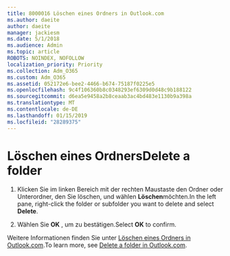 ```yaml
---
title: 8000016 Löschen eines Ordners in Outlook.com
ms.author: daeite
author: daeite
manager: jackiesm
ms.date: 5/1/2018
ms.audience: Admin
ms.topic: article
ROBOTS: NOINDEX, NOFOLLOW
localization_priority: Priority
ms.collection: Adm_O365
ms.custom: Adm_O365
ms.assetid: 052172e6-bee2-4466-b674-75187f0225e5
ms.openlocfilehash: 9c4f106360b8c0348293ef6309d0d48c9b188122
ms.sourcegitcommit: d6ea5e9458a2b8ceaab3ac4bd483e1130b9a398a
ms.translationtype: MT
ms.contentlocale: de-DE
ms.lasthandoff: 01/15/2019
ms.locfileid: "28289375"
---
```

# <a name="delete-a-folder"></a><span data-ttu-id="495f1-102">Löschen eines Ordners</span><span class="sxs-lookup"><span data-stu-id="495f1-102">Delete a folder</span></span>

1. <span data-ttu-id="495f1-103">Klicken Sie im linken Bereich mit der rechten Maustaste den Ordner oder Unterordner, den Sie löschen, und wählen **Löschen**möchten.</span><span class="sxs-lookup"><span data-stu-id="495f1-103">In the left pane, right-click the folder or subfolder you want to delete and select **Delete**.</span></span> 
    
2. <span data-ttu-id="495f1-104">Wählen Sie **OK** , um zu bestätigen.</span><span class="sxs-lookup"><span data-stu-id="495f1-104">Select **OK** to confirm.</span></span> 
    
<span data-ttu-id="495f1-105">Weitere Informationen finden Sie unter [Löschen eines Ordners in Outlook.com](https://go.microsoft.com/fwlink/p/?linkid=873134).</span><span class="sxs-lookup"><span data-stu-id="495f1-105">To learn more, see [Delete a folder in Outlook.com](https://go.microsoft.com/fwlink/p/?linkid=873134).</span></span>
  

